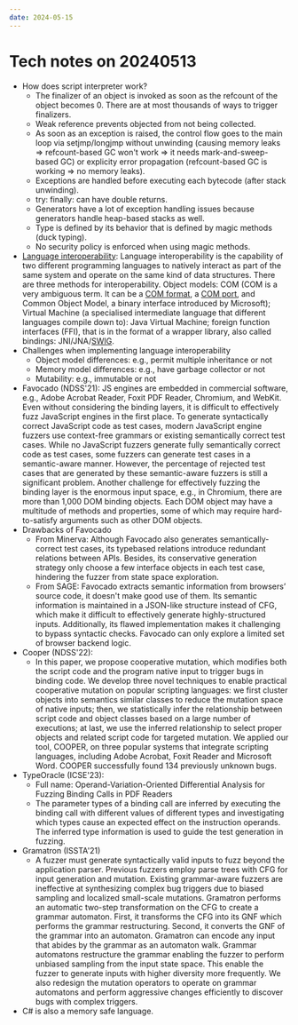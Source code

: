```yaml
---
date: 2024-05-15
---
```


# Tech notes on 20240513

+ How does script interpreter work?
    + The finalizer of an object is invoked as soon as the refcount of the
    object becomes 0. There are at most thousands of ways to trigger finalizers.
    + Weak reference prevents objected from not being collected.
    + As soon as an exception is raised, the control flow goes to the main loop
    via setjmp/longjmp without unwinding (causing memory leaks => refcount-based
    GC won't work => it needs mark-and-sweep-based GC) or explicity error
    propagation (refcount-based GC is working => no memory leaks).
    + Exceptions are handled before executing each bytecode (after stack unwinding).
    + try: finally: can have double returns.
    + Generators have a lot of exception handling issues because generators handle
    heap-based stacks as well.
    + Type is defined by its behavior that is defined by magic methods (duck typing).
    + No security policy is enforced when using magic methods.
+ [Language
interoperability](https://en.wikipedia.org/wiki/Language_interoperability):
Language interoperability is the capability of two different programming
languages to natively interact as part of the same system and operate on the
same kind of data structures. There are three methods for interoperability.
Object models: COM (COM is a very ambiguous term. It can be a [COM
format](https://en.wikipedia.org/wiki/COM_file), a [COM
port](https://en.wikipedia.org/wiki/COM_(hardware_interface)), and Common Object
Model, a binary interface introduced by Microsoft); Virtual Machine (a
specialised intermediate language that different languages compile down to):
Java Virtual Machine; foreign function interfaces (FFI), that is in the format
of a wrapper library, also called bindings: JNI/JNA/[SWIG](https://www.swig.org/tutorial.html).
+ Challenges when implementing language interoperability
    + Object model differences: e.g., permit multiple inheritance or not
    + Memory model differences: e.g., have garbage collector or not
    + Mutability: e.g., immutable or not
+ Favocado (NDSS'21): JS engines are embedded in commercial software, e.g.,
Adobe Acrobat Reader, Foxit PDF Reader, Chromium, and WebKit. Even without
considering the binding layers, it is difficult to effectively fuzz JavaScript
engines in the first place. To generate syntactically correct JavaScript code as
test cases, modern JavaScript engine fuzzers use context-free grammars  or
existing semantically correct test cases. While no JavaScript fuzzers generate
fully semantically correct code as test cases, some fuzzers can generate test
cases in a semantic-aware manner. However, the percentage of rejected test cases
that are generated by these semantic-aware fuzzers is still a significant
problem.  Another challenge for effectively fuzzing the binding layer is the
enormous input space, e.g., in Chromium, there are more than 1,000 DOM binding
objects. Each DOM object may have a multitude of methods and properties, some
of which may require hard-to-satisfy arguments such as other DOM objects.
+ Drawbacks of Favocado
    + From Minerva: Although Favocado also generates semantically-correct test
    cases, its typebased relations introduce redundant relations between APIs.
    Besides, its conservative generation strategy only choose a few interface
    objects in each test case, hindering the fuzzer from state space
    exploration.
    + From SAGE: Favocado extracts semantic information from browsers’ source
    code, it doesn't make good use of them. Its semantic information is
    maintained in a JSON-like structure instead of CFG, which make it difficult
    to effectively generate highly-structured inputs. Additionally, its flawed
    implementation makes it challenging to bypass syntactic checks. Favocado can
    only explore a limited set of browser backend logic.
+ Cooper (NDSS'22):
    + In this paper, we propose cooperative mutation, which modifies both the
    script code and the program native input to trigger bugs in binding code. We
    develop three novel techniques to enable practical cooperative mutation on
    popular scripting languages: we first cluster objects into semantics similar
    classes to reduce the mutation space of native inputs; then, we
    statistically infer the relationship between script code and object classes
    based on a large number of executions; at last, we use the inferred
    relationship to select proper objects and related script code for targeted
    mutation.  We applied our tool, COOPER, on three popular systems that
    integrate scripting languages, including Adobe Acrobat, Foxit Reader and
    Microsoft Word. COOPER successfully found 134 previously unknown bugs.
+ TypeOracle (ICSE'23):
    + Full name: Operand-Variation-Oriented Differential Analysis for Fuzzing
    Binding Calls in PDF Readers
    + The parameter types of a binding call are inferred by executing the
    binding call with different values of different types and investigating
    which types cause an expected effect on the instruction operands. The
    inferred type information is used to guide the test generation in fuzzing.
+ Gramatron (ISSTA'21)
    + A fuzzer must generate syntactically valid inputs to fuzz beyond the
    application parser. Previous fuzzers employ parse trees with CFG for input
    generation and mutation. Existing grammar-aware fuzzers are ineffective at
    synthesizing complex bug triggers due to biased sampling and localized
    small-scale mutations.  Gramatron performs an automatic two-step
    transformation on the CFG to create a grammar automaton. First, it
    transforms the CFG into its GNF which performs the grammar restructuring.
    Second, it converts the GNF of the grammar into an automaton. Gramatron can
    encode any input that abides by the grammar as an automaton walk. Grammar
    automatons restructure the grammar enabling the fuzzer to perform unbiased
    sampling from the input state space.  This enable the fuzzer to generate
    inputs with higher diversity more frequently. We also redesign the mutation
    operators to operate on grammar automatons and perform aggressive changes
    efficiently to discover bugs with complex triggers.
+ C# is also a memory safe language.